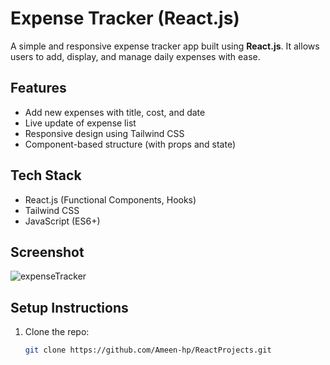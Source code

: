 # Expense Tracker (React.js)

A simple and responsive expense tracker app built using **React.js**. It allows users to add, display, and manage daily expenses with ease.

## Features

- Add new expenses with title, cost, and date
- Live update of expense list
- Responsive design using Tailwind CSS
- Component-based structure (with props and state)

## Tech Stack

- React.js (Functional Components, Hooks)
- Tailwind CSS
- JavaScript (ES6+)

## Screenshot
![expenseTracker](https://github.com/user-attachments/assets/1cf240f8-6799-44c1-91bc-3b4108595847)

  <!-- Change this URL to your actual screenshot -->

## Setup Instructions

1. Clone the repo:
   ```bash
   git clone https://github.com/Ameen-hp/ReactProjects.git
